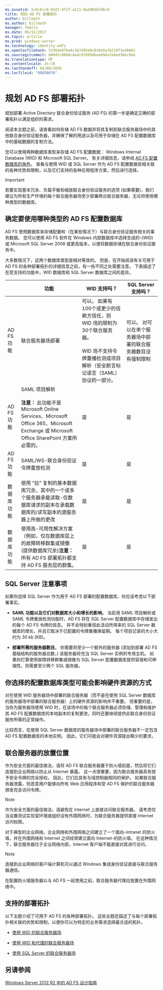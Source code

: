 ```yaml
---
ms.assetid: 5c8c6cc0-0d22-4f27-a111-0aa90db7d6c8
title: 规划 AD FS 部署拓扑
author: billmath
ms.author: billmath
manager: femila
ms.date: 05/31/2017
ms.topic: article
ms.prod: windows-server
ms.technology: identity-adfs
ms.openlocfilehash: 53364e076a8c3b7d95e8c834a5a7621071ed6061
ms.sourcegitcommit: b00d7c8968c4adc8f699dbee694afe6ed36bc9de
ms.translationtype: MT
ms.contentlocale: zh-CN
ms.lasthandoff: 04/08/2020
ms.locfileid: "80858670"
---
```

# <a name="plan-your-ad-fs-deployment-topology"></a>规划 AD FS 部署拓扑

规划部署 Active Directory 联合身份验证服务 \(AD FS\) 的第一步是确定正确的部署拓扑以满足组织的需求。  
  
阅读本主题之前，请查看如何存储 AD FS 数据并将其复制到联合服务器场中的其他联合身份验证服务器，并确保了解的用途以及可用于存储在 AD FS 配置数据库中的基础数据的复制方法。  
  
您可以使用两种数据库类型来存储 AD FS 配置数据： Windows Internal Database \(WID\) 和 Microsoft SQL Server。 有关详细信息，请参阅 [AD FS 配置数据库的角色](../../ad-fs/technical-reference/The-Role-of-the-AD-FS-Configuration-Database.md)。 查看与使用 WID 或 SQL Server 作为 AD FS 配置数据库相关联的各种优势和限制，以及它们支持的各种应用程序方案，然后进行选择。  
  
> [!IMPORTANT]  
> 若要实现基本冗余、负载平衡和缩放联合身份验证服务的选项 \(如果需要\)，我们建议为所有生产环境的每个联合服务器场至少部署两台联合服务器，无论将使用哪种类型的数据库。  
  
## <a name="determining-which-type-of-adfs-configuration-database-to-use"></a>确定要使用哪种类型的 AD FS 配置数据库  
AD FS 使用数据库来存储配置和（在某些情况下）与联合身份验证服务相关的事务数据。 您可以使用 AD FS 软件在 Windows 内部数据库中选择生成的\-\(WID\) 或 Microsoft SQL Server 2008 或更高版本，以便将数据存储在联合身份验证服务中。  
  
大多数情况下，这两个数据库类型是相对等效的。 但是，在开始阅读有关可用于 AD FS 的各种部署拓扑的详细信息之前，有一些不同之处需要注意。 下表描述了在受支持的功能中，WID 数据库和 SQL Server 数据库之间的差异。  
  
||功能|WID 支持吗？|SQL Server 支持吗？
| --- | --- | --- |--- |
|AD FS 功能|联合服务器场部署|可以。 如果有100个或更少的信赖方信任，则 WID 场的限制为30个联合服务器。</br></br>WID 场不支持令牌重播检测或项目解析（安全断言标记语言（SAML）协议的一部分。 |可以。 对可以在单个服务器场中部署的联合服务器数目没有强制限制  
|AD FS 功能|SAML 项目解析 </br></br>**注意：** 此功能不是 Microsoft Online Services、Microsoft Office 365、Microsoft Exchange 或 Microsoft Office SharePoint 方案所必需的。|是|是  
|AD FS 功能|SAML\/WS\-联合身份验证令牌重放检测|是|是  
|数据库功能|使用 "拉" 复制的基本数据库冗余，其中的一个或多个服务器承载读取\-仅数据库请求的副本在承载数据库的\/读写副本的源服务器上所做的更改|是|是 
|数据库功能|使用高\-可用性解决方案（例如，仅在数据库层上的故障转移群集或镜像 \(提供数据库冗余\)**注意：** 所有 AD FS 部署拓扑都支持 AD FS 服务层的群集。|是|是  

  
## <a name="sql-server-considerations"></a>SQL Server 注意事项  
如果你选择 SQL Server 作为用于 AD FS 部署的配置数据库，你应该考虑以下部署事实。  
  
-   **SAML 功能以及它们对数据库大小和增长的影响**。 当启用 SAML 项目解析或 SAML 令牌重放检测功能时，AD FS 将在 SQL Server 配置数据库中存储发出的每个 AD FS 令牌的信息。 并不会特别重视此活动所带来的 SQL Server 数据库的增长，并且它取决于已配置的令牌重播保留期。 每个项目记录的大小大约为 30 kb \(KB\)。  
  
-   **部署所需的服务器数目**。 你需要将至少一个额外的服务器 \(添加到部署 AD FS 基础结构的服务器总数，\) 该服务器将充当 SQL Server 实例的专用主机。 如果你打算使用故障转移群集或镜像为 SQL Server 配置数据库提供容错和可伸缩性，则需要至少两个 SQL 服务器。  
  
## <a name="how-the-configuration-database-type-you-select-may-impact-hardware-resources"></a>你选择的配置数据库类型可能会影响硬件资源的方式  
对在使用 WID 服务器场中部署的联合服务器（而不是在使用 SQL Server 数据库的服务器场中部署的联合服务器）上的硬件资源的影响并不重要。 但重要的是，当你为服务器场使用 WID 时，在该场中的每个联合服务器必须存储、管理和维护其 AD FS 配置数据库的本地副本的复制更改，同时还要继续提供此联合身份验证服务所需的正常操作。  
  
比较而言，在使用 SQL Server 数据库的服务器场中部署的联合服务器不一定包含 AD FS 配置数据库的本地实例。 因此，它们可能会对硬件资源提出略少的要求。  
  
## <a name="where-to-place-a-federation-server"></a><a name="BKMK_1"></a>联合服务器的放置位置  
作为安全方面的最佳做法，请将 AD FS 联合服务器置于防火墙前面，然后将它们连接到企业网络以防止从 Internet 暴露。 这一点很重要，因为联合服务器具有授予安全令牌的完全授权。 因此，它们应具有与域控制器相同的保护。 如果联合服务器泄露，则恶意用户能够向所有 Web 应用程序和受 AD FS 保护的联合服务器颁发完全访问令牌。  
  
> [!NOTE]  
> 作为安全方面的最佳做法，请避免在 Internet 上直接访问联合服务器。 请考虑仅当设置测试实验室环境或组织没有外围网络时，为联合服务器提供直接 Internet 访问权限。  
  
对于典型的企业网络，企业网络和外围网络之间建立了一个面向\-intranet 的防火墙，并在外围网络和 Internet 之间经常建立面向 Internet\-的防火墙。 在这种情况下，联合服务器位于企业网络内部，Internet 客户端不能直接对其进行访问。  
  
> [!NOTE]  
> 连接到企业网络的客户端计算机可以通过 Windows 集成身份验证直接与联合服务器通信。  
  
在配置防火墙服务器以与 AD FS 一起使用之前，联合服务器代理应放置在外围网络中。  
  
## <a name="supported-deployment-topologies"></a>支持的部署拓扑  
以下主题介绍了可用于 AD FS 的各种部署拓扑。 这些主题还描述了与每个部署拓扑相关联的优势和限制，以便你可以为特定的业务需求选择最合适的拓扑。  
  
-   [使用 WID 的联合服务器场](Federation-Server-Farm-Using-WID.md)  
  
-   [使用 WID 和代理的联合服务器场](Federation-Server-Farm-Using-WID-and-Proxies.md)  
  
-   [使用 SQL Server 的联合服务器场](Federation-Server-Farm-Using-SQL-Server.md)  
  
## <a name="see-also"></a>另请参阅  
[Windows Server 2012 R2 中的 AD FS 设计指南](AD-FS-Design-Guide-in-Windows-Server-2012-R2.md)  
  

